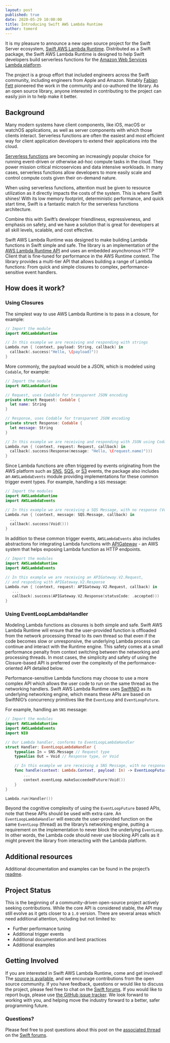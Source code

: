 ```yaml
---
layout: post
published: true
date: 2020-05-29 10:00:00
title: Introducing Swift AWS Lambda Runtime
author: tomerd
---
```


It is my pleasure to announce a new open source project for the Swift Server ecosystem, [Swift AWS Lambda Runtime](https://github.com/swift-server/swift-aws-lambda-runtime/). Distributed as a Swift package, the Swift AWS Lambda Runtime is designed to help Swift developers build serverless functions for the [Amazon Web Services Lambda platform](https://aws.amazon.com/lambda/).

The project is a group effort that included engineers across the Swift community, including engineers from Apple and Amazon. Notably [Fabian Fett](https://github.com/fabianfett) pioneered the work in the community and co-authored the library. As an open source library, anyone interested in contributing to the project can easily join in to help make it better.


## Background

Many modern systems have client components, like iOS, macOS or watchOS applications, as well as server components with which those clients interact. Serverless functions are often the easiest and most efficient way for client application developers to extend their applications into the cloud.

[Serverless functions](https://en.wikipedia.org/wiki/Serverless_computing) are becoming an increasingly popular choice for running event-driven or otherwise ad-hoc compute tasks in the cloud. They power mission critical microservices and data intensive workloads. In many cases, serverless functions allow developers to more easily scale and control compute costs given their on-demand nature.

When using serverless functions, attention must be given to resource utilization as it directly impacts the costs of the system. This is where Swift shines! With its low memory footprint, deterministic performance, and quick start time, Swift is a fantastic match for the serverless functions architecture.  

Combine this with Swift’s developer friendliness, expressiveness, and emphasis on safety, and we have a solution that is great for developers at all skill levels, scalable, and cost effective.

Swift AWS Lambda Runtime was designed to make building Lambda functions in Swift simple and safe. The library is an implementation of the [AWS Lambda Runtime API](https://docs.aws.amazon.com/lambda/latest/dg/runtimes-custom.html) and uses an embedded asynchronous HTTP Client that is fine-tuned for performance in the AWS Runtime context. The library provides a multi-tier API that allows building a range of Lambda functions: From quick and simple closures to complex, performance-sensitive event handlers.


## How does it work?

### Using Closures

The simplest way to use AWS Lambda Runtime is to pass in a closure, for example:

~~~swift
// Import the module
import AWSLambdaRuntime

// In this example we are receiving and responding with strings
Lambda.run { (context, payload: String, callback) in
  callback(.success("Hello, \(payload)"))
}
~~~


More commonly, the payload would be a JSON, which is modeled using `Codable`, for example:

~~~swift
// Import the module
import AWSLambdaRuntime

// Request, uses Codable for transparent JSON encoding
private struct Request: Codable {
  let name: String
}

// Response, uses Codable for transparent JSON encoding
private struct Response: Codable {
  let message: String
}

// In this example we are receiving and responding with JSON using Codable
Lambda.run { (context, request: Request, callback) in
  callback(.success(Response(message: "Hello, \(request.name)")))
}
~~~


Since Lambda functions are often triggered by events originating from the AWS platform such as [SNS](https://aws.amazon.com/sns/), [SQS](https://aws.amazon.com/sqs), or [S3](https://aws.amazon.com/s3) events,  the package also includes an `AWSLambdaEvents` module providing implementations for these common trigger event types. For example, handling a `SQS` message:

~~~swift
// Import the modules
import AWSLambdaRuntime
import AWSLambdaEvents

// In this example we are receiving a SQS Message, with no response (Void)
Lambda.run { (context, message: SQS.Message, callback) in
  ...
  callback(.success(Void()))
}
~~~


In addition to these common trigger events, `AWSLambdaEvents` also includes abstractions for integrating Lambda functions with [APIGateway](https://aws.amazon.com/api-gateway/) - an AWS system that helps exposing Lambda function as HTTP endpoints.

~~~swift
// Import the modules
import AWSLambdaRuntime
import AWSLambdaEvents

// In this example we are receiving an APIGateway.V2.Request,
// and respoding with APIGateway.V2.Response
Lambda.run { (context, request: APIGateway.V2.Request, callback) in
   ...
   callback(.success(APIGateway.V2.Response(statusCode: .accepted)))
}
~~~

### Using EventLoopLambdaHandler

Modeling Lambda functions as closures is both simple and safe. Swift AWS Lambda Runtime will ensure that the user-provided function is offloaded from the network processing thread to its own thread so that even if the code becomes slow or unresponsive, the underlying Lambda process can continue and interact with the Runtime engine. This safety comes at a small performance penalty from context switching between the networking and processing threads. In most cases, the simplicity and safety of using the Closure-based API is preferred over the complexity of the performance-oriented API detailed below.

Performance-sensitive Lambda functions may choose to use a more complex API which allows the user code to run on the same thread as the networking handlers. Swift AWS Lambda Runtime uses [SwiftNIO](https://www.github.com/apple/swift-nio) as its underlying networking engine, which means these APIs are based on SwiftNIO’s concurrency primitives like the `EventLoop` and `EventLoopFuture`.  

For example, handling an `SNS` message:

~~~swift
// Import the modules
import AWSLambdaRuntime
import AWSLambdaEvents
import NIO

// Our Lambda handler, conforms to EventLoopLambdaHandler
struct Handler: EventLoopLambdaHandler {
    typealias In = SNS.Message // Request type
    typealias Out = Void // Response type, or Void

    // In this example we are receiving a SNS Message, with no response (Void)
    func handle(context: Lambda.Context, payload: In) -> EventLoopFuture<Out> {
        ...
        context.eventLoop.makeSucceededFuture(Void())
    }
}

Lambda.run(Handler())
~~~


Beyond the cognitive complexity of using the `EventLoopFuture` based APIs, note that these APIs should be used with extra care. An `EventLoopLambdaHandler` will execute the user-provided function on the same `EventLoop` (thread) as the library’s networking engine, putting a requirement on the implementation to never block the underlying  `EventLoop`. In other words, the Lambda code should never use blocking API calls as it might prevent the library from interacting with the Lambda platform.


## Additional resources

Additional documentation and examples can be found in the project’s [readme](https://github.com/swift-server/swift-aws-lambda-runtime).

## Project Status

This is the beginning of a community-driven open-source project actively seeking contributions.
While the core API is considered stable, the API may still evolve as it gets closer to a `1.0` version.
There are several areas which need additional attention, including but not limited to:

* Further performance tuning
* Additional trigger events
* Additional documentation and best practices
* Additional examples

## Getting Involved

If you are interested in Swift AWS Lambda Runtime, come and get involved! The [source is available](https://github.com/swift-server/swift-aws-lambda-runtime), and we encourage contributions from the open source community. If you have feedback, questions or would like to discuss the project, please feel free to chat on the [Swift forums](https://forums.swift.org/c/server). If you would like to report bugs, please use [the GitHub issue tracker](https://github.com/swift-server/swift-aws-lambda-runtime/issues). We look forward to working with you, and helping move the industry forward to a better, safer programming future.

### Questions?

Please feel free to post questions about this post on the [associated thread](https://forums.swift.org/t/announcing-swift-aws-lambda-runtime/37009) on the [Swift forums](https://forums.swift.org).
